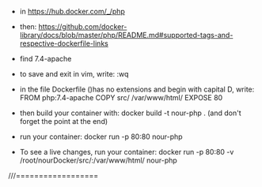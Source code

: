 - in
https://hub.docker.com/_/php
- then:
https://github.com/docker-library/docs/blob/master/php/README.md#supported-tags-and-respective-dockerfile-links

- find 7.4-apache

- to save and exit in vim, write: :wq

- in the file Dockerfile ()has no extensions and begin with capital D, write:
FROM php:7.4-apache
COPY src/ /var/www/html/
EXPOSE 80

- then build your container with:
docker build -t nour-php .
(and don't forget the point at the end)

- run your container:
docker run -p 80:80 nour-php


- To see a live changes, run your container:
docker run -p 80:80 -v /root/nourDocker/src/:/var/www/html/  nour-php













///==================
